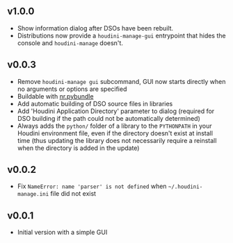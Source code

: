 
## v1.0.0

- Show information dialog after DSOs have been rebuilt.
- Distributions now provide a `houdini-manage-gui` entrypoint that hides the
  console and `houdini-manage` doesn't.

## v0.0.3

- Remove `houdini-manage gui` subcommand, GUI now starts directly when no
  arguments or options are specified
- Buildable with [nr.pybundle](https://gitlab.niklasrosenstein.com/NiklasRosenstein/python/nr.pybundle)
- Add automatic building of DSO source files in libraries
- Add 'Houdini Application Directory' parameter to dialog (required for
  DSO building if the path could not be automatically determined)
- Always adds the `python/` folder of a library to the `PYTHONPATH` in your
  Houdini environment file, even if the directory doesn't exist at install
  time (thus updating the library does not necessarily require a reinstall
  when the directory is added in the update)

## v0.0.2

- Fix `NameError: name 'parser' is not defined` when `~/.houdini-manage.ini`
  file did not exist

## v0.0.1

- Initial version with a simple GUI
